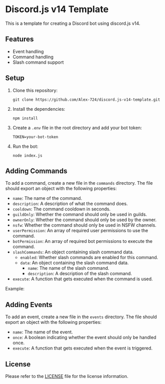 # Discord.js v14 Template

This is a template for creating a Discord bot using discord.js v14.

## Features

- Event handling
- Command handling
- Slash command support

## Setup

1. Clone this repository:
   ```
   git clone https://github.com/Alex-724/discord.js-v14-template.git
   ```
2. Install the dependencies:
   ```
   npm install
   ```
3. Create a `.env` file in the root directory and add your bot token:
   ```
   TOKEN=your-bot-token
   ```
4. Run the bot:
   ```
   node index.js
   ```

## Adding Commands

To add a command, create a new file in the `commands` directory. The file should export an object with the following properties:

- `name`: The name of the command.
- `description`: A description of what the command does.
- `cooldown`: The command cooldown in seconds.
- `guildOnly`: Whether the command should only be used in guilds.
- `ownerOnly`: Whether the command should only be used by the owner.
- `nsfw`: Whether the command should only be used in NSFW channels.
- `userPermission`: An array of required user permissions to use the command.
- `botPermission`: An array of required bot permissions to execute the command.
- `slashCommands`: An object containing slash command data.
   - `enabled`: Whether slash commands are enabled for this command.
   - `data`: An object containing the slash command data.
      - `name`: The name of the slash command.
      - `description`: A description of the slash command.
- `execute`: A function that gets executed when the command is used.

Example:

## Adding Events

To add an event, create a new file in the `events` directory. The file should export an object with the following properties:

- `name`: The name of the event.
- `once`: A boolean indicating whether the event should only be handled once.
- `execute`: A function that gets executed when the event is triggered.

## License

Please refer to the [LICENSE](https://github.com/Alex-724/discord.js-v14-template/blob/main/LICENSE) file for the license information.
